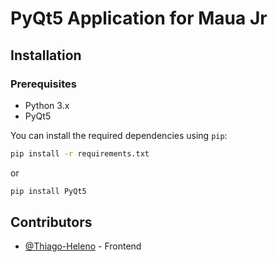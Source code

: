 # PyQt5 Application for Maua Jr

## Installation

### Prerequisites

- Python 3.x
- PyQt5

You can install the required dependencies using `pip`:

```bash
pip install -r requirements.txt
```

or

```bash
pip install PyQt5
```

## Contributors

- [@Thiago-Heleno](https://github.com/Thiago-Heleno) - Frontend
